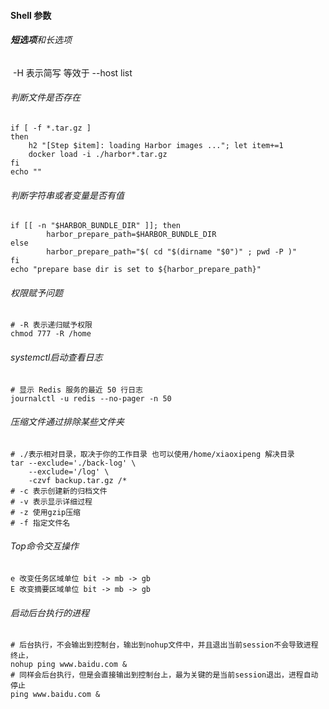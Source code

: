 #### Shell 参数

###### **短选项**和长选项

​	-H 表示简写 等效于 --host list

###### 判断文件是否存在

```shell
if [ -f *.tar.gz ]
then
    h2 "[Step $item]: loading Harbor images ..."; let item+=1
    docker load -i ./harbor*.tar.gz
fi
echo ""
```

###### 判断字符串或者变量是否有值

```shell
if [[ -n "$HARBOR_BUNDLE_DIR" ]]; then
		harbor_prepare_path=$HARBOR_BUNDLE_DIR
else
		harbor_prepare_path="$( cd "$(dirname "$0")" ; pwd -P )"
fi
echo "prepare base dir is set to ${harbor_prepare_path}"
```

###### 权限赋予问题

```shell
# -R 表示递归赋予权限
chmod 777 -R /home
```

###### systemctl启动查看日志

```shell
# 显示 Redis 服务的最近 50 行日志
journalctl -u redis --no-pager -n 50
```

###### 压缩文件通过排除某些文件夹

```shell
# ./表示相对目录，取决于你的工作目录 也可以使用/home/xiaoxipeng 解决目录
tar --exclude='./back-log' \
    --exclude='/log' \
    -czvf backup.tar.gz /*
# -c 表示创建新的归档文件
# -v 表示显示详细过程
# -z 使用gzip压缩
# -f 指定文件名
```

###### Top命令交互操作

```
e 改变任务区域单位 bit -> mb -> gb
E 改变摘要区域单位 bit -> mb -> gb
```

###### 启动后台执行的进程

```shell
# 后台执行，不会输出到控制台，输出到nohup文件中，并且退出当前session不会导致进程终止，
nohup ping www.baidu.com &
# 同样会后台执行，但是会直接输出到控制台上，最为关键的是当前session退出，进程自动停止
ping www.baidu.com &
```

